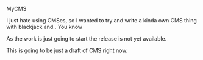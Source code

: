 MyCMS

I just hate using CMSes, so I wanted to try and write a kinda own CMS thing with blackjack and.. You know

As the work is just going to start the release is not yet available.

This is going to be just a draft of CMS right now.

